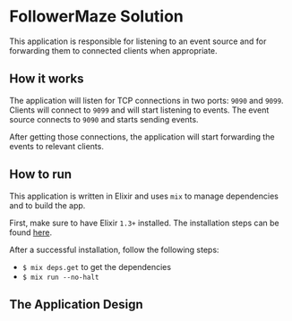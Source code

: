 # FollowerMaze Solution

This application is responsible for listening to an event source and for
forwarding them to connected clients when appropriate.

## How it works

The application will listen for TCP connections in two ports: `9090` and `9099`.
Clients will connect to `9099` and will start listening to events. The event
source connects to `9090` and starts sending events.

After getting those connections, the application will start forwarding the events
to relevant clients.

## How to run

This application is written in Elixir and uses `mix` to manage dependencies and
to build the app.

First, make sure to have Elixir `1.3+` installed. The installation steps can
be found [here](http://elixir-lang.org/install.html).

After a successful installation, follow the following steps:

  * `$ mix deps.get` to get the dependencies
  * `$ mix run --no-halt`

## The Application Design
